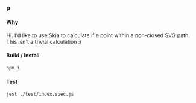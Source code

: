 ### p

#### Why
Hi. I'd like to use Skia to calculate if a point within a non-closed SVG path.
This isn't a trivial calculation :(

#### Build / Install
```bash
npm i
```

#### Test
```bash
jest ./test/index.spec.js
```
